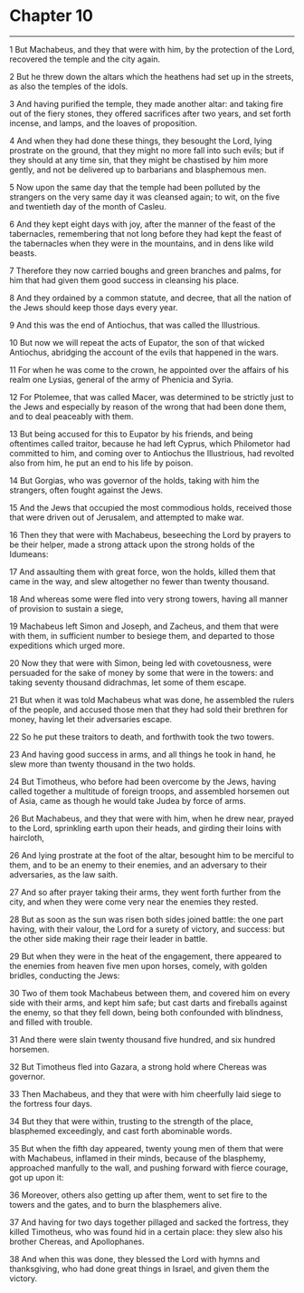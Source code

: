 # Chapter 10

***

1 But Machabeus, and they that were with him, by the protection of the Lord, recovered the temple and the city again.

2 But he threw down the altars which the heathens had set up in the streets, as also the temples of the idols.

3 And having purified the temple, they made another altar: and taking fire out of the fiery stones, they offered sacrifices after two years, and set forth incense, and lamps, and the loaves of proposition.

4 And when they had done these things, they besought the Lord, lying prostrate on the ground, that they might no more fall into such evils; but if they should at any time sin, that they might be chastised by him more gently, and not be delivered up to barbarians and blasphemous men.

5 Now upon the same day that the temple had been polluted by the strangers on the very same day it was cleansed again; to wit, on the five and twentieth day of the month of Casleu.

6 And they kept eight days with joy, after the manner of the feast of the tabernacles, remembering that not long before they had kept the feast of the tabernacles when they were in the mountains, and in dens like wild beasts.

7 Therefore they now carried boughs and green branches and palms, for him that had given them good success in cleansing his place.

8 And they ordained by a common statute, and decree, that all the nation of the Jews should keep those days every year.

9 And this was the end of Antiochus, that was called the Illustrious.

10 But now we will repeat the acts of Eupator, the son of that wicked Antiochus, abridging the account of the evils that happened in the wars.

11 For when he was come to the crown, he appointed over the affairs of his realm one Lysias, general of the army of Phenicia and Syria.

12 For Ptolemee, that was called Macer, was determined to be strictly just to the Jews and especially by reason of the wrong that had been done them, and to deal peaceably with them.

13 But being accused for this to Eupator by his friends, and being oftentimes called traitor, because he had left Cyprus, which Philometor had committed to him, and coming over to Antiochus the Illustrious, had revolted also from him, he put an end to his life by poison.

14 But Gorgias, who was governor of the holds, taking with him the strangers, often fought against the Jews.

15 And the Jews that occupied the most commodious holds, received those that were driven out of Jerusalem, and attempted to make war.

16 Then they that were with Machabeus, beseeching the Lord by prayers to be their helper, made a strong attack upon the strong holds of the Idumeans:

17 And assaulting them with great force, won the holds, killed them that came in the way, and slew altogether no fewer than twenty thousand.

18 And whereas some were fled into very strong towers, having all manner of provision to sustain a siege,

19 Machabeus left Simon and Joseph, and Zacheus, and them that were with them, in sufficient number to besiege them, and departed to those expeditions which urged more.

20 Now they that were with Simon, being led with covetousness, were persuaded for the sake of money by some that were in the towers: and taking seventy thousand didrachmas, let some of them escape.

21 But when it was told Machabeus what was done, he assembled the rulers of the people, and accused those men that they had sold their brethren for money, having let their adversaries escape.

22 So he put these traitors to death, and forthwith took the two towers.

23 And having good success in arms, and all things he took in hand, he slew more than twenty thousand in the two holds.

24 But Timotheus, who before had been overcome by the Jews, having called together a multitude of foreign troops, and assembled horsemen out of Asia, came as though he would take Judea by force of arms.

26 But Machabeus, and they that were with him, when he drew near, prayed to the Lord, sprinkling earth upon their heads, and girding their loins with haircloth,

26 And lying prostrate at the foot of the altar, besought him to be merciful to them, and to be an enemy to their enemies, and an adversary to their adversaries, as the law saith.

27 And so after prayer taking their arms, they went forth further from the city, and when they were come very near the enemies they rested.

28 But as soon as the sun was risen both sides joined battle: the one part having, with their valour, the Lord for a surety of victory, and success: but the other side making their rage their leader in battle.

29 But when they were in the heat of the engagement, there appeared to the enemies from heaven five men upon horses, comely, with golden bridles, conducting the Jews:

30 Two of them took Machabeus between them, and covered him on every side with their arms, and kept him safe; but cast darts and fireballs against the enemy, so that they fell down, being both confounded with blindness, and filled with trouble.

31 And there were slain twenty thousand five hundred, and six hundred horsemen.

32 But Timotheus fled into Gazara, a strong hold where Chereas was governor.

33 Then Machabeus, and they that were with him cheerfully laid siege to the fortress four days.

34 But they that were within, trusting to the strength of the place, blasphemed exceedingly, and cast forth abominable words.

35 But when the fifth day appeared, twenty young men of them that were with Machabeus, inflamed in their minds, because of the blasphemy, approached manfully to the wall, and pushing forward with fierce courage, got up upon it:

36 Moreover, others also getting up after them, went to set fire to the towers and the gates, and to burn the blasphemers alive.

37 And having for two days together pillaged and sacked the fortress, they killed Timotheus, who was found hid in a certain place: they slew also his brother Chereas, and Apollophanes.

38 And when this was done, they blessed the Lord with hymns and thanksgiving, who had done great things in Israel, and given them the victory.

